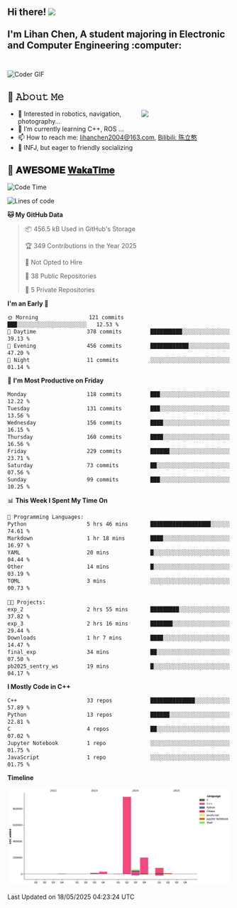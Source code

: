 <h2 align="left">
 <abc>
  <br>Hi there! <img src="https://user-images.githubusercontent.com/42378118/110234147-e3259600-7f4e-11eb-95be-0c4047144dea.gif" width="30"><br>
  <br> I'm Lihan Chen, A student majoring in Electronic and Computer Engineering :computer:<br>
  <br>
 </abc>
</h2>

<img align="center" src="https://media.giphy.com/media/SWoSkN6DxTszqIKEqv/giphy.gif" alt="Coder GIF" width="500">

## :book: 𝙰𝚋𝚘𝚞𝚝 𝙼𝚎

<img align="right" width="40%" src="https://github-readme-stats.vercel.app/api?username=LihanChen2004&show_icons=true&icon_color=CE1D2D&text_color=718096&bg_color=ffffff&hide_title=true" />

- 🌟 Interested in robotics, navigation, photography...
- 🌱 I’m currently learning C++, ROS ... 
- 📫 How to reach me: lihanchen2004@163.com, [Bilibili: 陈立憨](https://space.bilibili.com/170786212)
- 👯 INFJ, but eager to friendly socializing

## 📜 𝐀𝐖𝐄𝐒𝐎𝐌𝐄 [𝐖𝐚𝐤𝐚𝐓𝐢𝐦𝐞](https://github.com/anmol098/waka-readme-stats)

<!--START_SECTION:waka-->
![Code Time](http://img.shields.io/badge/Code%20Time-1%2C092%20hrs%2048%20mins-blue)

![Lines of code](https://img.shields.io/badge/From%20Hello%20World%20I%27ve%20Written-1.3%20million%20lines%20of%20code-blue)

**🐱 My GitHub Data** 

> 📦 456.5 kB Used in GitHub's Storage 
 > 
> 🏆 349 Contributions in the Year 2025
 > 
> 🚫 Not Opted to Hire
 > 
> 📜 38 Public Repositories 
 > 
> 🔑 5 Private Repositories 
 > 
**I'm an Early 🐤** 

```text
🌞 Morning                121 commits         ███░░░░░░░░░░░░░░░░░░░░░░   12.53 % 
🌆 Daytime                378 commits         ██████████░░░░░░░░░░░░░░░   39.13 % 
🌃 Evening                456 commits         ████████████░░░░░░░░░░░░░   47.20 % 
🌙 Night                  11 commits          ░░░░░░░░░░░░░░░░░░░░░░░░░   01.14 % 
```
📅 **I'm Most Productive on Friday** 

```text
Monday                   118 commits         ███░░░░░░░░░░░░░░░░░░░░░░   12.22 % 
Tuesday                  131 commits         ███░░░░░░░░░░░░░░░░░░░░░░   13.56 % 
Wednesday                156 commits         ████░░░░░░░░░░░░░░░░░░░░░   16.15 % 
Thursday                 160 commits         ████░░░░░░░░░░░░░░░░░░░░░   16.56 % 
Friday                   229 commits         ██████░░░░░░░░░░░░░░░░░░░   23.71 % 
Saturday                 73 commits          ██░░░░░░░░░░░░░░░░░░░░░░░   07.56 % 
Sunday                   99 commits          ███░░░░░░░░░░░░░░░░░░░░░░   10.25 % 
```


📊 **This Week I Spent My Time On** 

```text
💬 Programming Languages: 
Python                   5 hrs 46 mins       ███████████████████░░░░░░   74.61 % 
Markdown                 1 hr 18 mins        ████░░░░░░░░░░░░░░░░░░░░░   16.97 % 
YAML                     20 mins             █░░░░░░░░░░░░░░░░░░░░░░░░   04.44 % 
Other                    14 mins             █░░░░░░░░░░░░░░░░░░░░░░░░   03.19 % 
TOML                     3 mins              ░░░░░░░░░░░░░░░░░░░░░░░░░   00.73 % 

🐱‍💻 Projects: 
exp_2                    2 hrs 55 mins       █████████░░░░░░░░░░░░░░░░   37.82 % 
exp_3                    2 hrs 16 mins       ███████░░░░░░░░░░░░░░░░░░   29.44 % 
Downloads                1 hr 7 mins         ████░░░░░░░░░░░░░░░░░░░░░   14.47 % 
final_exp                34 mins             ██░░░░░░░░░░░░░░░░░░░░░░░   07.50 % 
pb2025_sentry_ws         19 mins             █░░░░░░░░░░░░░░░░░░░░░░░░   04.17 % 
```

**I Mostly Code in C++** 

```text
C++                      33 repos            ██████████████░░░░░░░░░░░   57.89 % 
Python                   13 repos            ██████░░░░░░░░░░░░░░░░░░░   22.81 % 
C                        4 repos             ██░░░░░░░░░░░░░░░░░░░░░░░   07.02 % 
Jupyter Notebook         1 repo              ░░░░░░░░░░░░░░░░░░░░░░░░░   01.75 % 
JavaScript               1 repo              ░░░░░░░░░░░░░░░░░░░░░░░░░   01.75 % 
```



**Timeline**

![Lines of Code chart](https://raw.githubusercontent.com/LihanChen2004/LihanChen2004/main/assets/bar_graph.png)


 Last Updated on 18/05/2025 04:23:24 UTC
<!--END_SECTION:waka-->

<!--
**LihanChen2004/LihanChen2004** is a ✨ _special_ ✨ repository because its `README.md` (this file) appears on your GitHub profile.

Here are some ideas to get you started:

- 🔭 I’m currently working on ...
- 🌱 I’m currently learning ...
- 👯 I’m looking to collaborate on ...
- 🤔 I’m looking for help with ...
- 💬 Ask me about ...
- 📫 How to reach me: ...
- 😄 Pronouns: ...
- ⚡ Fun fact: ...
-->
